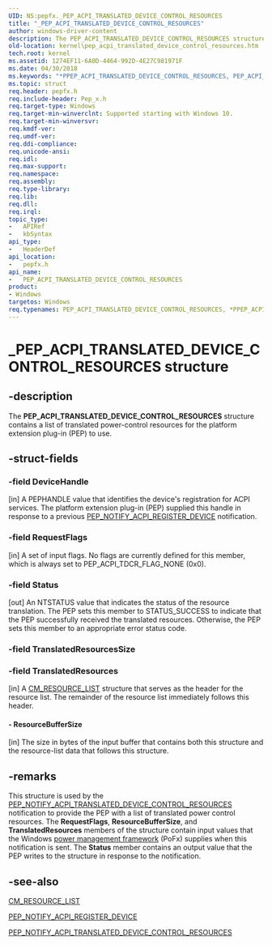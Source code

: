 ```yaml
---
UID: NS:pepfx._PEP_ACPI_TRANSLATED_DEVICE_CONTROL_RESOURCES
title: "_PEP_ACPI_TRANSLATED_DEVICE_CONTROL_RESOURCES"
author: windows-driver-content
description: The PEP_ACPI_TRANSLATED_DEVICE_CONTROL_RESOURCES structure contains a list of translated power-control resources for the platform extension plug-in (PEP) to use.
old-location: kernel\pep_acpi_translated_device_control_resources.htm
tech.root: kernel
ms.assetid: 1274EF11-6A0D-4464-992D-4E27C981971F
ms.date: 04/30/2018
ms.keywords: "*PPEP_ACPI_TRANSLATED_DEVICE_CONTROL_RESOURCES, PEP_ACPI_TRANSLATED_DEVICE_CONTROL_RESOURCES, PEP_ACPI_TRANSLATED_DEVICE_CONTROL_RESOURCES structure [Kernel-Mode Driver Architecture], _PEP_ACPI_TRANSLATED_DEVICE_CONTROL_RESOURCES, kernel.pep_acpi_translated_device_control_resources, pepfx/PEP_ACPI_TRANSLATED_DEVICE_CONTROL_RESOURCES"
ms.topic: struct
req.header: pepfx.h
req.include-header: Pep_x.h
req.target-type: Windows
req.target-min-winverclnt: Supported starting with Windows 10.
req.target-min-winversvr: 
req.kmdf-ver: 
req.umdf-ver: 
req.ddi-compliance: 
req.unicode-ansi: 
req.idl: 
req.max-support: 
req.namespace: 
req.assembly: 
req.type-library: 
req.lib: 
req.dll: 
req.irql: 
topic_type:
-	APIRef
-	kbSyntax
api_type:
-	HeaderDef
api_location:
-	pepfx.h
api_name:
-	PEP_ACPI_TRANSLATED_DEVICE_CONTROL_RESOURCES
product:
- Windows
targetos: Windows
req.typenames: PEP_ACPI_TRANSLATED_DEVICE_CONTROL_RESOURCES, *PPEP_ACPI_TRANSLATED_DEVICE_CONTROL_RESOURCES
---
```


# _PEP_ACPI_TRANSLATED_DEVICE_CONTROL_RESOURCES structure


## -description


The <b>PEP_ACPI_TRANSLATED_DEVICE_CONTROL_RESOURCES</b> structure contains a list of translated power-control resources for the platform extension plug-in (PEP) to use.


## -struct-fields




### -field DeviceHandle

[in] A PEPHANDLE value that identifies the device's registration for ACPI services. The platform extension plug-in (PEP) supplied this handle in response to a previous <a href="https://msdn.microsoft.com/library/windows/hardware/mt186689">PEP_NOTIFY_ACPI_REGISTER_DEVICE</a> notification.


### -field RequestFlags

[in] A set of input flags. No flags are currently defined for this member, which is always set to PEP_ACPI_TDCR_FLAG_NONE (0x0).


### -field Status

[out] An NTSTATUS value that indicates the status of the resource translation. The PEP sets this member to STATUS_SUCCESS to indicate that the PEP successfully received the translated resources. Otherwise, the PEP sets this member to an appropriate error status code.


### -field TranslatedResourcesSize

 


### -field TranslatedResources

[in] A <a href="https://msdn.microsoft.com/library/windows/hardware/ff541994">CM_RESOURCE_LIST</a> structure that serves as the header for the resource list. The remainder of the resource list immediately follows this header.


#### - ResourceBufferSize

[in] The size in bytes of the input buffer that contains both this structure and the resource-list data that follows this structure.


## -remarks



This structure is used by the <a href="https://msdn.microsoft.com/library/windows/hardware/mt186698">PEP_NOTIFY_ACPI_TRANSLATED_DEVICE_CONTROL_RESOURCES</a> notification to provide the PEP with a list of translated power control resources. The <b>RequestFlags</b>, <b>ResourceBufferSize</b>, and <b>TranslatedResources</b> members of the structure contain input values that the Windows <a href="https://msdn.microsoft.com/B08F8ABF-FD43-434C-A345-337FBB799D9B">power management framework</a> (PoFx) supplies when this notification is sent. The <b>Status</b> member contains an output value that the PEP writes to the structure in response to the notification.




## -see-also




<a href="https://msdn.microsoft.com/library/windows/hardware/ff541994">CM_RESOURCE_LIST</a>



<a href="https://msdn.microsoft.com/library/windows/hardware/mt186689">PEP_NOTIFY_ACPI_REGISTER_DEVICE</a>



<a href="https://msdn.microsoft.com/library/windows/hardware/mt186698">PEP_NOTIFY_ACPI_TRANSLATED_DEVICE_CONTROL_RESOURCES</a>
 

 

